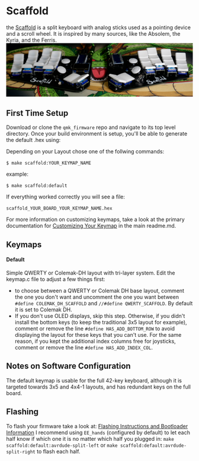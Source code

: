 Scaffold
========
the [Scaffold](https://github.com/choubbikeyboards/scaffold) is a split keyboard with analog sticks used as a pointing device and a scroll wheel. It is inspired by many sources, like the Absolem, the Kyria, and the Ferris.
![Scaffold picture](https://github.com/choubbikeyboards/scaffold/blob/main/front.jpg)

## First Time Setup

Download or clone the `qmk_firmware` repo and navigate to its top level directory. Once your build environment is setup, you'll be able to generate the default .hex using:

Depending on your Layout chose one of the follwing commands:

```
$ make scaffold:YOUR_KEYMAP_NAME
```

example:
```
$ make scaffold:default
```

If everything worked correctly you will see a file:

```
scaffold_YOUR_BOARD_YOUR_KEYMAP_NAME.hex
```

For more information on customizing keymaps, take a look at the primary documentation for [Customizing Your Keymap](/docs/faq_keymap.md) in the main readme.md.


## Keymaps

#### Default
Simple QWERTY or Colemak-DH layout with tri-layer system.
Edit the keymap.c file to adjust a few things first:
* to choose between a QWERTY or Colemak DH base layout, comment the one you don't want and uncomment the one you want between `#define COLEMAK_DH_SCAFFOLD` and `//#define QWERTY_SCAFFOLD`. By default it is set to Colemak DH.
* If you don't use OLED displays, skip this step. Otherwise, if you didn't install the bottom keys (to keep the traditional 3x5 layout for example), comment or remove the line `#define HAS_ADD_BOTTOM_ROW` to avoid displaying the layout for these keys that you can't use. For the same reason, if you kept the additional index columns free for joysticks, comment or remove the line `#define HAS_ADD_INDEX_COL`.

## Notes on Software Configuration

The default keymap is usable for the full 42-key keyboard, although it is targeted towards 3x5 and 4x4-1 layouts, and has redundant keys on the full board.

## Flashing

To flash your firmware take a look at: [Flashing Instructions and Bootloader Information](https://docs.qmk.fm/#/flashing)
I recommend using `EE_hands` (configured by default) to let each half know if which one it is no matter which half you plugged in: `make scaffold:default:avrdude-split-left` or `make scaffold:default:avrdude-split-right` to flash each half.

